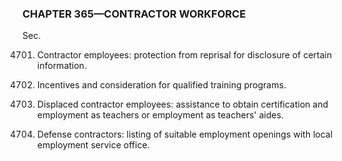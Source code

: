 ### **CHAPTER 365—CONTRACTOR WORKFORCE** ###

Sec.

4701. Contractor employees: protection from reprisal for disclosure of certain information.

4702. Incentives and consideration for qualified training programs.

4703. Displaced contractor employees: assistance to obtain certification and employment as teachers or employment as teachers' aides.

4704. Defense contractors: listing of suitable employment openings with local employment service office.